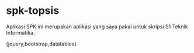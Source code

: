# spk-topsis

Aplikasi SPK ini merupakan aplikasi yang saya pakai untuk skripsi S1 Teknik Informatika.


(jquery,bootstrap,datatables)
